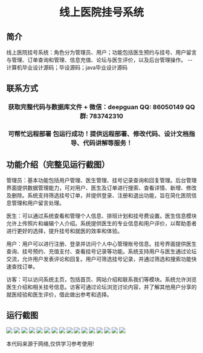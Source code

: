 <p><h1 align="center">线上医院挂号系统</h1></p>

## 简介
线上医院挂号系统：角色分为管理员、用户；功能包括医生预约与挂号、用户留言与管理、订单查询和管理、信息充值、论坛与医生评价，以及后台管理操作。    --计算机毕业设计源码；毕设源码；java毕业设计源码


## 联系方式
<p><h3 align="center">获取完整代码与数据库文件 + 微信：deepguan QQ: 86050149 QQ群: 783742310</h3></p>
<p><h3 align="center">可帮忙远程部署 包运行成功！提供远程部署、修改代码、设计文档指导、代码讲解等服务！</h3></p>

## 功能介绍（完整见运行截图）
管理员：基本功能包括用户管理、医生管理、挂号记录查询和回复管理。后台管理界面提供数据管理能力，可对用户、医生及订单进行搜索、查看详情、新增、修改及删除。系统支持筛选挂号订单，并提供登录、注册和退出功能，旨在简化医院信息管理和用户留言处理。

医生：可以通过系统查看和管理个人信息、排班计划和挂号费设置。医生信息模块允许上传照片和编辑个人介绍。系统提供医生的专业信息和用户评价，以帮助患者进行更好的选择，提升挂号和就医的效率和体验。

用户：用户可以进行注册、登录并访问个人中心管理账号信息。挂号界面提供医生查询、挂号预约、充值支付、查看挂号记录等功能。系统支持用户与医生通过论坛交流，允许用户发表评论和回复。用户可筛选挂号记录，并通过筛选和搜索功能快速查找订单。

访客：可以访问系统主页，包括首页、网站介绍和联系我们等模块。系统允许浏览医生介绍和相关挂号信息。访客可通过论坛浏览讨论内容，并了解其他用户分享的就医经验和医生评价，借此做出参考和选择。


## 运行截图
![](https://bs-1329754181.cos.ap-shanghai.myqcloud.com/spring/OnlineHospitalRegistrationSystem/img/001.jpg)
![](https://bs-1329754181.cos.ap-shanghai.myqcloud.com/spring/OnlineHospitalRegistrationSystem/img/002.jpg)
![](https://bs-1329754181.cos.ap-shanghai.myqcloud.com/spring/OnlineHospitalRegistrationSystem/img/003.jpg)
![](https://bs-1329754181.cos.ap-shanghai.myqcloud.com/spring/OnlineHospitalRegistrationSystem/img/004.jpg)
![](https://bs-1329754181.cos.ap-shanghai.myqcloud.com/spring/OnlineHospitalRegistrationSystem/img/005.jpg)
![](https://bs-1329754181.cos.ap-shanghai.myqcloud.com/spring/OnlineHospitalRegistrationSystem/img/006.jpg)
![](https://bs-1329754181.cos.ap-shanghai.myqcloud.com/spring/OnlineHospitalRegistrationSystem/img/007.jpg)
![](https://bs-1329754181.cos.ap-shanghai.myqcloud.com/spring/OnlineHospitalRegistrationSystem/img/008.jpg)
![](https://bs-1329754181.cos.ap-shanghai.myqcloud.com/spring/OnlineHospitalRegistrationSystem/img/009.jpg)
![](https://bs-1329754181.cos.ap-shanghai.myqcloud.com/spring/OnlineHospitalRegistrationSystem/img/010.jpg)
![](https://bs-1329754181.cos.ap-shanghai.myqcloud.com/spring/OnlineHospitalRegistrationSystem/img/011.jpg)
![](https://bs-1329754181.cos.ap-shanghai.myqcloud.com/spring/OnlineHospitalRegistrationSystem/img/012.jpg)
![](https://bs-1329754181.cos.ap-shanghai.myqcloud.com/spring/OnlineHospitalRegistrationSystem/img/013.jpg)
![](https://bs-1329754181.cos.ap-shanghai.myqcloud.com/spring/OnlineHospitalRegistrationSystem/img/014.jpg)
![](https://bs-1329754181.cos.ap-shanghai.myqcloud.com/spring/OnlineHospitalRegistrationSystem/img/015.jpg)
![](https://bs-1329754181.cos.ap-shanghai.myqcloud.com/spring/OnlineHospitalRegistrationSystem/img/016.jpg)

<p>本代码来源于网络,仅供学习参考使用!</p>
